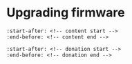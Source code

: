 # Upgrading firmware

```{include} ../../projects/unipi-control-os/docs/upgrading-firmware.md
:start-after: <!-- content start -->
:end-before: <!-- content end -->
```

```{include} ../../projects/unipi-control-os/README.md
:start-after: <!-- donation start -->
:end-before: <!-- donation end -->
```
